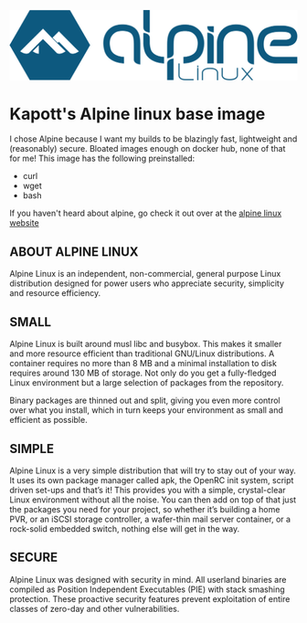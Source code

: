 <p align="center">
  <img src="Alpine_Linux.svg">
</p>

# Kapott's Alpine linux base image

I chose Alpine because I want my builds to be blazingly fast, lightweight and (reasonably) secure. 
Bloated images enough on docker hub, none of that for me! This image has the following preinstalled:

* curl
* wget
* bash

If you haven't heard about alpine, go check it out over at the [alpine linux website](https://alpinelinux.org)

## ABOUT ALPINE LINUX
Alpine Linux is an independent, non-commercial, general purpose Linux distribution designed for power users who appreciate security, simplicity and resource efficiency.

## SMALL
Alpine Linux is built around musl libc and busybox. This makes it smaller and more resource efficient than traditional GNU/Linux distributions. A container requires no more than 8 MB and a minimal installation to disk requires around 130 MB of storage. Not only do you get a fully-fledged Linux environment but a large selection of packages from the repository.

Binary packages are thinned out and split, giving you even more control over what you install, which in turn keeps your environment as small and efficient as possible.

## SIMPLE
Alpine Linux is a very simple distribution that will try to stay out of your way. It uses its own package manager called apk, the OpenRC init system, script driven set-ups and that’s it! This provides you with a simple, crystal-clear Linux environment without all the noise. You can then add on top of that just the packages you need for your project, so whether it’s building a home PVR, or an iSCSI storage controller, a wafer-thin mail server container, or a rock-solid embedded switch, nothing else will get in the way.

## SECURE
Alpine Linux was designed with security in mind. All userland binaries are compiled as Position Independent Executables (PIE) with stack smashing protection. These proactive security features prevent exploitation of entire classes of zero-day and other vulnerabilities.

